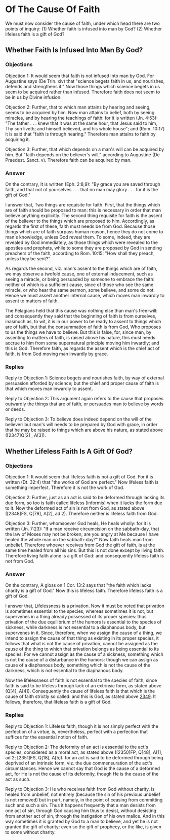 # Of The Cause Of Faith

We must now consider the cause of faith, under which head there are two points of inquiry:
(1) Whether faith is infused into man by God?
(2) Whether lifeless faith is a gift of God?
## Whether Faith Is Infused Into Man By God?

### Objections

Objection 1: It would seem that faith is not infused into man by God. For Augustine says (De Trin. xiv) that "science begets faith in us, and nourishes, defends and strengthens it." Now those things which science begets in us seem to be acquired rather than infused. Therefore faith does not seem to be in us by Divine infusion.

Objection 2: Further, that to which man attains by hearing and seeing, seems to be acquired by him. Now man attains to belief, both by seeing miracles, and by hearing the teachings of faith: for it is written (Jn. 4:53): "The father . . . knew that it was at the same hour, that Jesus said to him, Thy son liveth; and himself believed, and his whole house"; and (Rom. 10:17) it is said that "faith is through hearing." Therefore man attains to faith by acquiring it.

Objection 3: Further, that which depends on a man's will can be acquired by him. But "faith depends on the believer's will," according to Augustine (De Praedest. Sanct. v). Therefore faith can be acquired by man.

### Answer

On the contrary, It is written (Eph. 2:8,9): "By grace you are saved through faith, and that not of yourselves . . . that no man may glory . . . for it is the gift of God."

I answer that, Two things are requisite for faith. First, that the things which are of faith should be proposed to man: this is necessary in order that man believe anything explicitly. The second thing requisite for faith is the assent of the believer to the things which are proposed to him. Accordingly, as regards the first of these, faith must needs be from God. Because those things which are of faith surpass human reason, hence they do not come to man's knowledge, unless God reveal them. To some, indeed, they are revealed by God immediately, as those things which were revealed to the apostles and prophets, while to some they are proposed by God in sending preachers of the faith, according to Rom. 10:15: "How shall they preach, unless they be sent?"

As regards the second, viz. man's assent to the things which are of faith, we may observe a twofold cause, one of external inducement, such as seeing a miracle, or being persuaded by someone to embrace the faith: neither of which is a sufficient cause, since of those who see the same miracle, or who hear the same sermon, some believe, and some do not. Hence we must assert another internal cause, which moves man inwardly to assent to matters of faith.

The Pelagians held that this cause was nothing else than man's free-will: and consequently they said that the beginning of faith is from ourselves, inasmuch as, to wit, it is in our power to be ready to assent to things which are of faith, but that the consummation of faith is from God, Who proposes to us the things we have to believe. But this is false, for, since man, by assenting to matters of faith, is raised above his nature, this must needs accrue to him from some supernatural principle moving him inwardly; and this is God. Therefore faith, as regards the assent which is the chief act of faith, is from God moving man inwardly by grace.

### Replies

Reply to Objection 1: Science begets and nourishes faith, by way of external persuasion afforded by science; but the chief and proper cause of faith is that which moves man inwardly to assent.

Reply to Objection 2: This argument again refers to the cause that proposes outwardly the things that are of faith, or persuades man to believe by words or deeds.

Reply to Objection 3: To believe does indeed depend on the will of the believer: but man's will needs to be prepared by God with grace, in order that he may be raised to things which are above his nature, as stated above ([2347]Q[2] , A[3]).
## Whether Lifeless Faith Is A Gift Of God?

### Objections

Objection 1: It would seem that lifeless faith is not a gift of God. For it is written (Dt. 32:4) that "the works of God are perfect." Now lifeless faith is something imperfect. Therefore it is not the work of God.

Objection 2: Further, just as an act is said to be deformed through lacking its due form, so too is faith called lifeless [informis] when it lacks the form due to it. Now the deformed act of sin is not from God, as stated above ([2348]FS, Q[79], A[2], ad 2). Therefore neither is lifeless faith from God.

Objection 3: Further, whomsoever God heals, He heals wholly: for it is written (Jn. 7:23): "If a man receive circumcision on the sabbath-day, that the law of Moses may not be broken; are you angry at Me because I have healed the whole man on the sabbath-day?" Now faith heals man from unbelief. Therefore whoever receives from God the gift of faith, is at the same time healed from all his sins. But this is not done except by living faith. Therefore living faith alone is a gift of God: and consequently lifeless faith is not from God.

### Answer

On the contrary, A gloss on 1 Cor. 13:2 says that "the faith which lacks charity is a gift of God." Now this is lifeless faith. Therefore lifeless faith is a gift of God.

I answer that, Lifelessness is a privation. Now it must be noted that privation is sometimes essential to the species, whereas sometimes it is not, but supervenes in a thing already possessed of its proper species: thus privation of the due equilibrium of the humors is essential to the species of sickness, while darkness is not essential to a diaphanous body, but supervenes in it. Since, therefore, when we assign the cause of a thing, we intend to assign the cause of that thing as existing in its proper species, it follows that what is not the cause of privation, cannot be assigned as the cause of the thing to which that privation belongs as being essential to its species. For we cannot assign as the cause of a sickness, something which is not the cause of a disturbance in the humors: though we can assign as cause of a diaphanous body, something which is not the cause of the darkness, which is not essential to the diaphanous body.

Now the lifelessness of faith is not essential to the species of faith, since faith is said to be lifeless through lack of an extrinsic form, as stated above (Q[4], A[4]). Consequently the cause of lifeless faith is that which is the cause of faith strictly so called: and this is God, as stated above [2349](A[1]). It follows, therefore, that lifeless faith is a gift of God.

### Replies

Reply to Objection 1: Lifeless faith, though it is not simply perfect with the perfection of a virtue, is, nevertheless, perfect with a perfection that suffices for the essential notion of faith.

Reply to Objection 2: The deformity of an act is essential to the act's species, considered as a moral act, as stated above ([2350]FP, Q[48], A[1], ad 2; [2351]FS, Q[18], A[5]): for an act is said to be deformed through being deprived of an intrinsic form, viz. the due commensuration of the act's circumstances. Hence we cannot say that God is the cause of a deformed act, for He is not the cause of its deformity, though He is the cause of the act as such.

Reply to Objection 3: He who receives faith from God without charity, is healed from unbelief, not entirely (because the sin of his previous unbelief is not removed) but in part, namely, in the point of ceasing from committing such and such a sin. Thus it happens frequently that a man desists from one act of sin, through God causing him thus to desist, without desisting from another act of sin, through the instigation of his own malice. And in this way sometimes it is granted by God to a man to believe, and yet he is not granted the gift of charity: even so the gift of prophecy, or the like, is given to some without charity.
